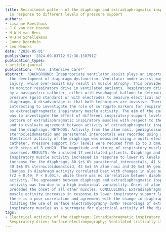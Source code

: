 ```yaml
---
title: Recruitment pattern of the diaphragm and extradiaphragmatic inspiratory muscles
  in response to different levels of pressure support
authors:
- Lisanne Roesthuis
- J G van der Hoeven
- H W H van Hees
- W-J M Schellekens
- Jonne Doorduin
- Leo Heunks
date: '2020-05-01'
publishDate: '2024-09-03T12:52:38.150791Z'
publication_types:
- article-journal
publication: '*Ann. Intensive Care*'
abstract: 'BACKGROUND: Inappropriate ventilator assist plays an important role in
  the development of diaphragm dysfunction. Ventilator under-assist may lead to muscle
  injury, while over-assist may result in muscle atrophy. This provides a good rationale
  to monitor respiratory drive in ventilated patients. Respiratory drive can be monitored
  by a nasogastric catheter, either with esophageal balloon to determine muscular
  pressure (gold standard) or with electrodes to measure electrical activity of the
  diaphragm. A disadvantage is that both techniques are invasive. Therefore, it is
  interesting to investigate the role of surrogate markers for respiratory dive, such
  as extradiaphragmatic inspiratory muscle activity. The aim of the current study
  was to investigate the effect of different inspiratory support levels on the recruitment
  pattern of extradiaphragmatic inspiratory muscles with respect to the diaphragm
  and to evaluate agreement between activity of extradiaphragmatic inspiratory muscles
  and the diaphragm. METHODS: Activity from the alae nasi, genioglossus, scalene,
  sternocleidomastoid and parasternal intercostals was recorded using surface electrodes.
  Electrical activity of the diaphragm was measured using a multi-electrode nasogastric
  catheter. Pressure support (PS) levels were reduced from 15 to 3 cmH2O every 5 min
  with steps of 3 cmH2O. The magnitude and timing of respiratory muscle activity were
  assessed. RESULTS: We included 17 ventilated patients. Diaphragm and extradiaphragmatic
  inspiratory muscle activity increased in response to lower PS levels (36 $±$ 6%
  increase for the diaphragm, 30 $±$ 6% parasternal intercostals, 41 $±$ 6% scalene,
  40 $±$ 8% sternocleidomastoid, 43 $±$ 6% alae nasi and 30 $±$ 6% genioglossus).
  Changes in diaphragm activity correlated best with changes in alae nasi activity
  (r2 = 0.49; P < 0.001), while there was no correlation between diaphragm and sternocleidomastoid
  activity. The agreement between diaphragm and extradiaphragmatic inspiratory muscle
  activity was low due to a high individual variability. Onset of alae nasi activity
  preceded the onset of all other muscles. CONCLUSIONS: Extradiaphragmatic inspiratory
  muscle activity increases in response to lower inspiratory support levels. However,
  there is a poor correlation and agreement with the change in diaphragm activity,
  limiting the use of surface electromyography (EMG) recordings of extradiaphragmatic
  inspiratory muscles as a surrogate for electrical activity of the diaphragm.'
tags:
- Electrical activity of the diaphragm; Extradiaphragmatic inspiratory muscle activity;
  Respiratory drive; Surface electromyography; Ventilated critically ill patients
---
```

